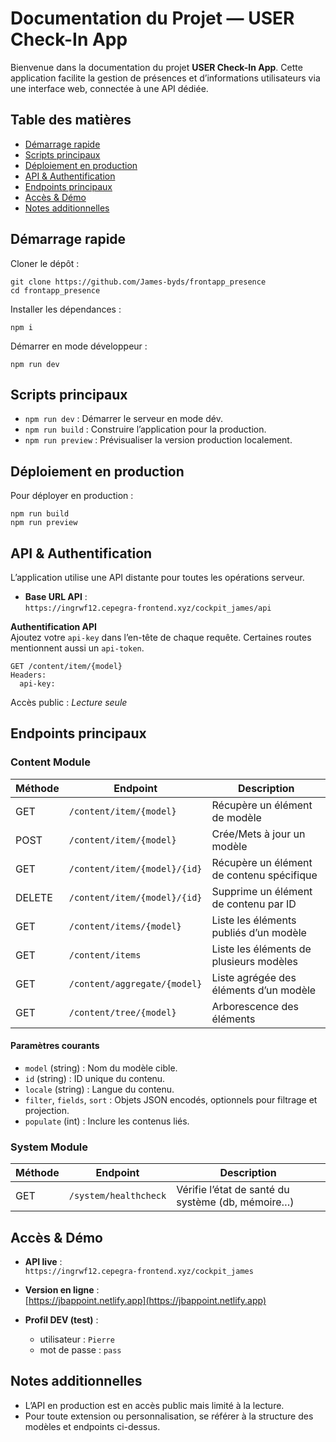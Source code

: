 # Documentation du Projet — USER Check-In App

Bienvenue dans la documentation du projet **USER Check-In App**. Cette application facilite la gestion de présences et d’informations utilisateurs via une interface web, connectée à une API dédiée.

## Table des matières

- [Démarrage rapide](#démarrage-rapide)
- [Scripts principaux](#scripts-principaux)
- [Déploiement en production](#déploiement-en-production)
- [API & Authentification](#api--authentification)
- [Endpoints principaux](#endpoints-principaux)
- [Accès & Démo](#accès--démo)
- [Notes additionnelles](#notes-additionnelles)

## Démarrage rapide

Cloner le dépôt :

```shell
git clone https://github.com/James-byds/frontapp_presence
cd frontapp_presence
```

Installer les dépendances :

```shell
npm i
```

Démarrer en mode développeur :

```shell
npm run dev
```

## Scripts principaux

- `npm run dev` : Démarrer le serveur en mode dév.
- `npm run build` : Construire l’application pour la production.
- `npm run preview` : Prévisualiser la version production localement.

## Déploiement en production

Pour déployer en production :

```shell
npm run build
npm run preview
```

## API & Authentification

L’application utilise une API distante pour toutes les opérations serveur.

- **Base URL API** :  
  `https://ingrwf12.cepegra-frontend.xyz/cockpit_james/api`

**Authentification API**  
Ajoutez votre `api-key` dans l’en-tête de chaque requête. Certaines routes mentionnent aussi un `api-token`.

```http
GET /content/item/{model}
Headers:
  api-key: 
```

Accès public : *Lecture seule*

## Endpoints principaux

### Content Module

| Méthode | Endpoint                                 | Description                                    |
|---------|------------------------------------------|------------------------------------------------|
| GET     | `/content/item/{model}`                  | Récupère un élément de modèle                  |
| POST    | `/content/item/{model}`                  | Crée/Mets à jour un modèle                     |
| GET     | `/content/item/{model}/{id}`             | Récupère un élément de contenu spécifique      |
| DELETE  | `/content/item/{model}/{id}`             | Supprime un élément de contenu par ID          |
| GET     | `/content/items/{model}`                 | Liste les éléments publiés d’un modèle         |
| GET     | `/content/items`                         | Liste les éléments de plusieurs modèles        |
| GET     | `/content/aggregate/{model}`             | Liste agrégée des éléments d’un modèle         |
| GET     | `/content/tree/{model}`                  | Arborescence des éléments                      |

#### Paramètres courants

- `model` (string) : Nom du modèle cible.
- `id` (string) : ID unique du contenu.
- `locale` (string) : Langue du contenu.
- `filter`, `fields`, `sort` : Objets JSON encodés, optionnels pour filtrage et projection.
- `populate` (int) : Inclure les contenus liés.

### System Module

| Méthode | Endpoint                 | Description                                       |
|---------|--------------------------|---------------------------------------------------|
| GET     | `/system/healthcheck`    | Vérifie l’état de santé du système (db, mémoire…) |

## Accès & Démo

- **API live** :  
  `https://ingrwf12.cepegra-frontend.xyz/cockpit_james`
  
- **Version en ligne** :  
  [https://jbappoint.netlify.app](https://jbappoint.netlify.app)

- **Profil DEV (test)** :
  - utilisateur : `Pierre`
  - mot de passe : `pass`

## Notes additionnelles

- L’API en production est en accès public mais limité à la lecture.
- Pour toute extension ou personnalisation, se référer à la structure des modèles et endpoints ci-dessus.